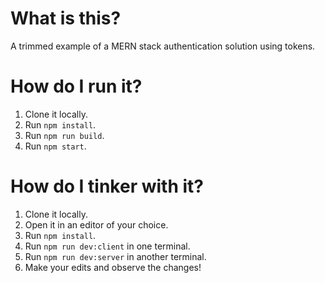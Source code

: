 # What is this?

A trimmed example of a MERN stack authentication solution using tokens.

# How do I run it?

1. Clone it locally.
2. Run `npm install`.
3. Run `npm run build`.
4. Run `npm start`.

# How do I tinker with it?

1. Clone it locally.
2. Open it in an editor of your choice.
3. Run `npm install`.
4. Run `npm run dev:client` in one terminal.
5. Run `npm run dev:server` in another terminal.
6. Make your edits and observe the changes!
